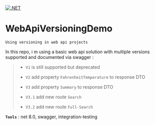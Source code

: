 [![.NET](https://github.com/aimenux/WebApiVersioningDemo/actions/workflows/ci.yml/badge.svg?branch=main)](https://github.com/aimenux/WebApiVersioningDemo/actions/workflows/ci.yml)

# WebApiVersioningDemo
```
Using versioning in web api projects
```

In this repo, i m using a basic web api solution with multiple versions supported and documented via swagger :

>
> - `V1` is still supported but deprecated
> 
> - `V2` add property `FahrenheitTemperature` to response DTO
>
> - `V3` add property `Summary` to response DTO
> 
> - `V3.1` add new route `Search`
> 
> - `V3.2` add new route `Full-Search`
>

**`Tools`** : net 8.0, swagger, integration-testing
